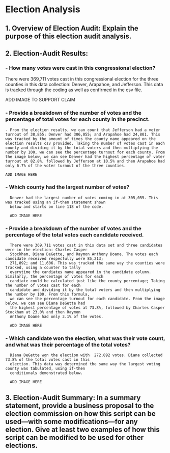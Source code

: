 # Election Analysis

## 1. Overview of Election Audit: Explain the purpose of this election audit analysis.

## 2. Election-Audit Results: 
### - How many votes were cast in this congressional election?
There were 369,711 votes cast in this congressional election for the three counties in this data collection: 
Denver, Arapahoe, and Jefferson. 
This  data is tracked through the coding as well as confirmed in the csv file.
    
ADD IMAGE TO SUPPORT CLAIM
### - Provide a breakdown of the number of votes and the percentage of total votes for each county in the precinct.
    - From the election results, we can count that Jefferson had a voter turnout of 38,855; Denver had 306,055; and Arapahoe had 24,801. This was tracked by the amount of times the county name appeared on the election results csv provided. Taking the number of votes cast in each county and dividing it by the total voters and then multiplying the number by 100, we can see the percentage turnout for each county. From the image below, we can see Denver had the highest percentage of voter turnout at 82.8%, followed by Jefferson at 10.5% and then Arapahoe had only 6.7% of the voter turnout of the three counties.
    
    ADD IMAGE HERE
      
### - Which county had the largest number of votes?
      Denver had the largest number of votes coming in at 305,055. This was tracked using an if-then statement shown
      below and starts on line 118 of the code.
      
      ADD IMAGE HERE
      
### - Provide a breakdown of the number of votes and the percentage of the total votes each candidate received.
      There were 369,711 votes cast in this data set and three candidates were in the election: Charles Casper
      Stockham, Diana DeGette, and Raymon Anthony Doane. The votes each candidate received respecfully were 85,213;
      271,892; and 11,606. This was tracked the same way the counties were tracked, using a counter to tally
      everytime the candiates name appeared in the candidate column. Similarly, the percentage of votes for each
      candiate could be calculated just like the county percentage; Taking the number of votes cast for each
      candidate and dividing it by the total voters and then multiplying the number by 100. From this formula, 
      we can see the percentage turnout for each candidate. From the image below, we can see Diana DeGette had 
      the highest percentage of votes at 73.8%, followed by Charles Casper Stockham at 23.0% and then Raymon 
      Anthony Doane had only 3.1% of the votes.
      
      ADD IMAGE HERE

### - Which candidate won the election, what was their vote count, and what was their percentage of the total votes?
      Diana DeGette won the election with  272,892 votes. Diana collected 73.8% of the total votes cast in this
      election. This data was determined the same way the largest voting county was tabulated, using if-then
      conditionals demonstrated below.
      
      ADD IMAGE HERE
## 3. Election-Audit Summary: In a summary statement, provide a business proposal to the election commission on how this script can be used—with some     modifications—for any election. Give at least two examples of how this script can be modified to be used for other elections.
